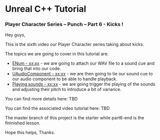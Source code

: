 # Unreal C++ Tutorial 
### Player Character Series – Punch – Part 6 - Kicks !

Hey guys,

This is the sixth video our Player Character series taking about kicks.

The topics we are going to cover in this tutorial are:
* [ENum - xx:xx]() - we are going to attach our WAV file to a sound cue and bring that into our code.
* [UAudioComponent - xx:xx]() - we are then going to tie our sound cue to our audio component to be able to handle playback.
* [Playing sounds - xx:xx]() - we are going trigger the playing of the sounds and adjusting their pitch to introduce a bit of variance.

You can find more details here: TBD

You can find the associated video tutorial here: TBD

The master branch of this project is the starter while part6-end is the fininished lesson.

Hope this helps, Thanks.
